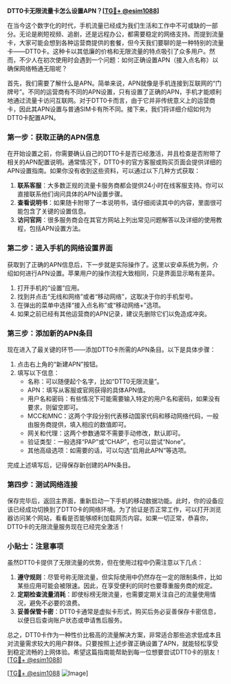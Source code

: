 **DTT0卡无限流量卡怎么设置APN？[[TG💪+ @esim1088](https://t.me/s/esim1088)]**

在当今这个数字化的时代，手机流量已经成为我们生活和工作中不可或缺的一部分。无论是刷短视频、追剧，还是远程办公，都需要稳定的网络支持。而提到流量卡，大家可能会想到各种运营商提供的套餐，但今天我们要聊的是一种特别的流量卡——DTT0卡。这种卡以其低廉的价格和无限流量的特点吸引了众多用户。然而，不少人在初次使用时会遇到一个问题：如何正确设置APN（接入点名称）以确保网络畅通无阻呢？

首先，我们需要了解什么是APN。简单来说，APN就像是手机连接到互联网的“门牌号”。不同的运营商有不同的APN设置，只有设置了正确的APN，手机才能顺利地通过流量卡访问互联网。对于DTT0卡而言，由于它并非传统意义上的运营商卡，因此其APN设置与普通SIM卡有所不同。接下来，我们将详细介绍如何为DTT0卡配置APN。

### 第一步：获取正确的APN信息

在开始设置之前，你需要确认自己的DTT0卡是否已经激活，并且检查是否附带了相关的APN配置说明。通常情况下，DTT0卡的官方客服或购买页面会提供详细的APN设置指南。如果你没有收到这些资料，可以通过以下几种方式获取：

1. **联系客服**：大多数正规的流量卡服务商都会提供24小时在线客服支持。你可以直接联系他们询问具体的APN设置步骤。
2. **查看说明书**：如果随卡附带了一本说明书，请仔细阅读其中的内容，里面很可能包含了关键的设置信息。
3. **访问官网**：很多服务商会在其官方网站上列出常见问题解答以及详细的使用教程，包括APN设置方法。

### 第二步：进入手机的网络设置界面

获取到了正确的APN信息后，下一步就是实际操作了。这里以安卓系统为例，介绍如何进行APN设置。苹果用户的操作流程大致相同，只是界面显示略有差异。

1. 打开手机的“设置”应用。
2. 找到并点击“无线和网络”或者“移动网络”，这取决于你的手机型号。
3. 在弹出的菜单中选择“接入点名称”或“移动网络+”选项。
4. 如果之前已经有其他运营商的APN记录，建议先删除它们以免造成冲突。

### 第三步：添加新的APN条目

现在进入了最关键的环节——添加DTT0卡所需的APN条目。以下是具体步骤：

1. 点击右上角的“新建APN”按钮。
2. 填写以下信息：
   - 名称：可以随便起个名字，比如“DTT0无限流量”。
   - APN：填写从客服或官网获得的具体APN值。
   - 用户名和密码：有些情况下可能需要输入特定的用户名和密码，如果没有要求，则留空即可。
   - MCC和MNC：这两个字段分别代表移动国家代码和移动网络代码，一般由服务商提供，填入相应的数值即可。
   - 网关和代理：这两个参数通常不需要手动修改，默认即可。
   - 验证类型：一般选择“PAP”或“CHAP”，也可以尝试“None”。
   - 其他高级选项：如需要的话，可以勾选“启用此APN”等选项。

完成上述填写后，记得保存新创建的APN条目。

### 第四步：测试网络连接

保存完毕后，返回主界面，重新启动一下手机的移动数据功能。此时，你的设备应该已经成功切换到了DTT0卡的网络环境。为了验证是否正常工作，可以打开浏览器访问某个网站，看看是否能够顺利加载网页内容。如果一切正常，恭喜你，DTT0卡的无限流量服务现在已经完全激活！

### 小贴士：注意事项

虽然DTT0卡提供了无限流量的优势，但在使用过程中仍需注意以下几点：

1. **遵守规则**：尽管号称无限流量，但实际使用中仍然存在一定的限制条件，比如某些应用可能会被限速。因此，在享受便利的同时也要尊重服务商的规定。
2. **定期检查流量消耗**：即使标榜无限流量，也需要定期关注自己的流量使用情况，避免不必要的浪费。
3. **妥善保管卡密**：DTT0卡通常是虚拟卡形式，购买后务必妥善保存卡密信息，以便日后查询账户状态或申请售后服务。

总之，DTT0卡作为一种性价比极高的流量解决方案，非常适合那些追求低成本且对流量需求较大的用户群体。只要按照上述步骤正确设置了APN，就能轻松享受到稳定流畅的上网体验。希望这篇指南能帮助到每一位想要尝试DTT0卡的朋友！[[TG💪+ @esim1088](https://t.me/s/esim1088)]

[[TG💪+ @esim1088](https://t.me/s/esim1088) ![Image](https://i.postimg.cc/4NQfJmqS/Snipaste-2025-05-13-00-14-12.png)]